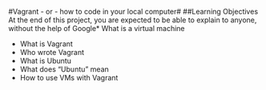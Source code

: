 #Vagrant - or - how to code in your local computer#
##Learning Objectives
At the end of this project, you are expected to be able to explain to anyone, without the help of Google* What is a virtual machine
* What is Vagrant
* Who wrote Vagrant
* What is Ubuntu
* What does “Ubuntu” mean
* How to use VMs with Vagrant 
